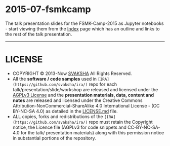 # 2015-07-fsmkcamp

The talk presentation slides for the FSMK-Camp-2015 as Jupyter notebooks - start viewing them from the [Index](http://nbviewer.ipython.org/github/svaksha/ira/blob/master/2015-07-fsmkcamp/00_index.ipynb) page which has an outline and links to the rest of the talk presentation.

----

# LICENSE

+ COPYRIGHT © 2013-Now [SVAKSHA](http://svaksha.com/pages/Bio) All Rights Reserved. 
+ All the __software / code samples__ used in `[IRA](https://github.com/svaksha/ira/)` repo for each talk/presentation/slide/workshop are released and licensed under the [AGPLv3 License](http://www.gnu.org/licenses/agpl.html) and the __presentation materials, data, content and notes__ are released and licensed under the Creative Commons Attribution-NonCommercial-ShareAlike 4.0 International License - (CC BY-NC-SA 4.0) as detailed in the [LICENSE.md](https://github.com/svaksha/ira/blob/master/LICENSE.md) file. 
+ ALL copies, forks and redistributions of the `[IRA](https://github.com/svaksha/ira/)` repo must retain the Copyright notice, the Licence file (AGPLv3 for code snippets and CC-BY-NC-SA-4.0 for the talk/ presentation materials) along with this permission notice in substantial portions of the repository.



